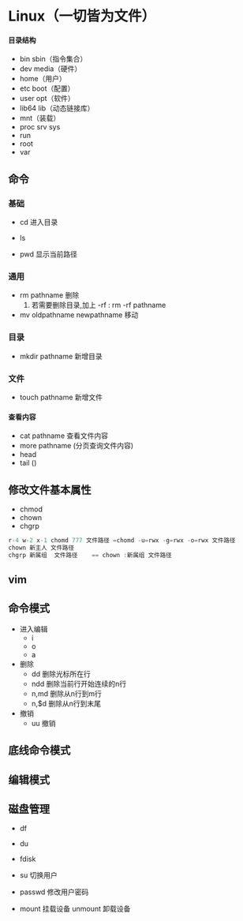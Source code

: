 
# Linux（一切皆为文件）

#### 目录结构

- bin  sbin（指令集合）
- dev media（硬件）
- home（用户）
- etc  boot（配置）
- user opt（软件）
- lib64  lib（动态链接库）
- mnt（装载）
- proc srv  sys
- run
- root
- var

## 命令

### 基础

- cd   进入目录

- ls     

- pwd  显示当前路径

  

### 通用

- rm  pathname  删除
  1. 若需要删除目录,加上  -rf  :  rm  -rf pathname  
- mv  oldpathname   newpathname 移动

### 目录

- mkdir  pathname  新增目录

### 文件

- touch pathname  新增文件
#### 查看内容
- cat  pathname  查看文件内容
- more   pathname (分页查询文件内容)
- head
- tail  ()
  

##  修改文件基本属性

- chmod
- chown
- chgrp
```java
r-4 w-2 x-1 chomd 777 文件路径 =chomd -u=rwx -g=rwx -o=rwx 文件路径
chown 新主人 文件路径  
chgrp 新属组  文件路径    == chown :新属组 文件路径 
```
## vim

## 命令模式

- 进入编辑
	- i
	- o
	- a
- 删除
   - dd  删除光标所在行
   - ndd  删除当前行开始连续的n行
   - n,md  删除从n行到m行
   - n,$d  删除从n行到末尾	
- 撤销
	- uu 撤销	
## 底线命令模式

## 编辑模式

## 磁盘管理

- df
- du
- fdisk

 - su 切换用户

- passwd 修改用户密码
- mount 挂载设备  unmount 卸载设备